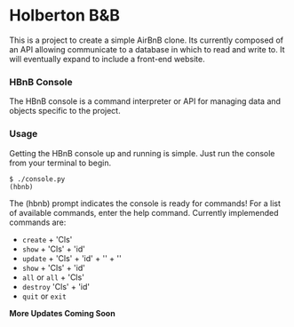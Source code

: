 # Holberton B&B

This is a project to create a simple AirBnB clone. Its currently composed of an
API allowing communicate to a database in which to read and write to.
It will eventually expand to include a front-end website.

### HBnB Console

The HBnB console is a command interpreter or API for managing data and objects
specific to the project.

### Usage

Getting the HBnB console up and running is simple. Just run the console from
your terminal to begin.

```
$ ./console.py
(hbnb)
```
The (hbnb) prompt indicates the console is ready for commands! For a list of
available commands, enter the help command. Currently implemended commands are:

* `create` + 'Cls'
* `show` + 'Cls' + 'id'
* `update` + 'Cls' + 'id' + '<attribute name>' + '<attribute value>'
* `show` + 'Cls' + 'id'
* `all` or `all` + 'Cls'
* `destroy` 'Cls' + 'id'
* `quit` or `exit`

**More Updates Coming Soon**